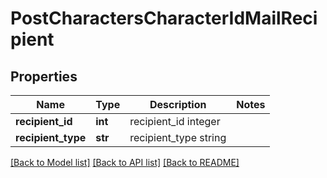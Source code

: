 # PostCharactersCharacterIdMailRecipient

## Properties
Name | Type | Description | Notes
------------ | ------------- | ------------- | -------------
**recipient_id** | **int** | recipient_id integer | 
**recipient_type** | **str** | recipient_type string | 

[[Back to Model list]](../README.md#documentation-for-models) [[Back to API list]](../README.md#documentation-for-api-endpoints) [[Back to README]](../README.md)


